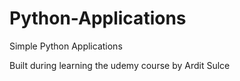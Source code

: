 # Python-Applications
Simple Python Applications 

Built during learning the udemy course by Ardit Sulce
